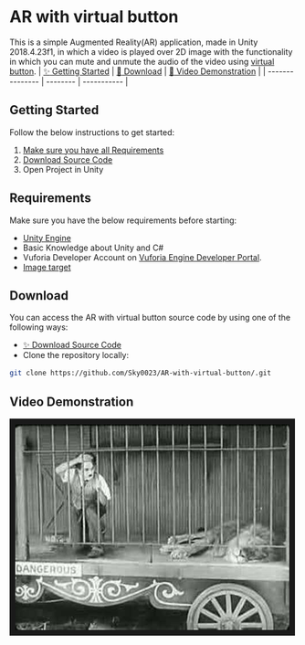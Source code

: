 # AR with virtual button

This is a simple Augmented Reality(AR) application, made in Unity 2018.4.23f1, in which a video is played over 2D image with the functionality in which you can mute and unmute the audio of the video using [virtual button](https://library.vuforia.com/articles/Solution/How-To-Implement-Virtual-Buttons).
| [:sparkles: Getting Started](#getting-started) | [:rocket: Download](#download) | [:movie_camera: Video Demonstration](#video-demonstration) |
| --------------- | -------- | ----------- |

## Getting Started

Follow the below instructions to get started:

1. [Make sure you have all Requirements](#requirements)
2. [Download Source Code](#download)
3. Open Project in Unity

## Requirements

Make sure you have the below requirements before starting:

- [Unity Engine](https://unity3d.com/get-unity/download?_ga=2.160408569.574823627.1566139084-134879676.1565187215)
- Basic Knowledge about Unity and C#
- Vuforia Developer Account on [Vuforia Engine Developer Portal](https://developer.vuforia.com/).
- [Image target](https://github.com/Sky0023/AR-with-virtual-button/blob/master/image%20target/Charlie.jpg)

## Download

You can access the AR with virtual button source code by using one of the following ways:
- [:sparkles: Download Source Code](https://github.com/Sky0023/AR-with-virtual-button/archive/master.zip)
- Clone the repository locally:

```bash
git clone https://github.com/Sky0023/AR-with-virtual-button/.git
```

## Video Demonstration
<a href="https://www.youtube.com/watch?v=xTfBrxNpiFU" target="_blank"><img src="image target/Charlie.jpg" alt ="Video Thumbnail" border="10"/></a>
